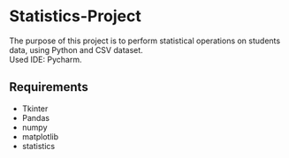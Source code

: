 # Statistics-Project
The purpose of this project is to perform statistical operations on students data, using Python and CSV dataset.  
Used IDE: Pycharm.
## Requirements
* Tkinter
* Pandas
* numpy
* matplotlib
* statistics
















